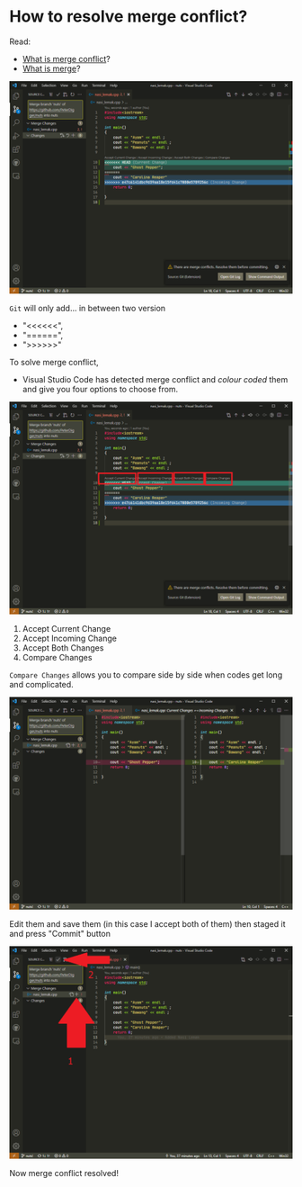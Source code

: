 # How to resolve merge conflict?

Read:

- [What is merge conflict](conflict.md)?
- [What is merge](merge.md)?

![merge5](../pics/merge_5.png)

`Git` will only add... in between two version

- "<<<<<<",
- "======",
- ">>>>>>"

To solve merge conflict,

- Visual Studio Code has detected merge conflict and *colour coded* them and give you four options to choose from.

![merge6](../pics/merge_6.png)

1. Accept Current Change
2. Accept Incoming Change
3. Accept Both Changes
4. Compare Changes

`Compare Changes` allows you to compare side by side when codes get long and complicated.

![merge7](../pics/merge_7.png)

Edit them and save them (in this case I accept both of them) then staged it and press "Commit" button

![merge8](../pics/merge_8.png)

Now merge conflict resolved!
